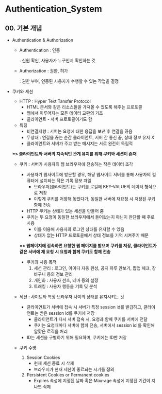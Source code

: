 # Authentication_System

## 00. 기본 개념

- Authentication & Authorization

  - Authentication : 인증

    : 신원 확인, 사용자가 누구인지 확인하는 것

  - Authorization : 권한, 허가

    : 권한 부여, 인증된 사용자가 수행할 수 있는 작업을 결정

- 쿠키와 세션

  - HTTP : Hyper Text Tansfer Protocol
    - HTML 문서와 같은 리소스들을 가져올 수 있도록 해주는 프로토콜
    - 웹에서 이루어지는 모든 데이터 교환의 기초
    - 클라이언트 - 서버 프로토콜이기도 함
  - 특징
    - 비연결지향 : 서버는 요청에 대한 응답을 보낸 후 연결을 끊음
    - 무상태 : 연결을 끊는 순간 클라이언트, 서버 간 통신 끝, 상태 정보 유지 X
    - 클라이언트와 서버가 주고 받는 메시지는 서로 완전히 독립적

  **=> 클라이언트와 서버의 지속적인 관계 유지를 위해 쿠키와 세션이 존재**

  - 쿠키 : 서버가 사용자의 웹 브라우저에 전송하는 작은 데이터 조각

    - 사용자가 웹사이트에 방문할 경우, 해당 웹사이트 서버를 통해 사용자의 컴퓨터에 설치되는 작은 기록 정보 파일
      - 브라우저(클라이언트)는 쿠키를 로컬에 KEY-VALUE의 데이터 형식으로 저장
      - 이렇게 쿠키를 저장해 놓았다가, 동일한 서버에 재요청 시 저장된 쿠키 함께 전송
    - HTTP 쿠키는 상태가 있는 세션을 만들어 줌
    - 쿠키는 두 요청이 동일한 브라우저에서 들어왔는지 아닌지 판단할 때 주로 사용
      - 이를 이용해 사용자의 로그인 상태를 유지할 수 있음
      - 상태가 없는 HTTP 프로토콜에서 상태 정보를 기억 시켜주기 때문

    **=> 웹페이지에 접속하면 요청한 웹 페이지를 받으며 쿠키를 저장, 클라이언트가 같은 서버에 재 요청 시 요청과 함께 쿠키도 함께 전송**

    - 쿠키의 사용 목적
      1. 세션 관리 :  로그인, 아이디 자동 완성, 공지 하루 안보기, 팝업 체크, 장바구니 등의 정보 관리
      2. 개인화 : 사용자 선호, 테마 등의 설정
      3. 트래킹 : 사용자 행동을 기록 및 분석

  - 세션 : 사이트와 특정 브라우저 사이의 상태를 유지시키는 것

    - 클라이언트가 서버에 접속 시 서버가 특정 session id를 발급하고, 클라이언트는 받은 session id를 쿠키에 저장
      - 클라이언트가 다시 서버 접속 시, 요청과 함께 쿠키를 서버에 전달
      - 쿠키는 요청때마다 서버에 함께 전송, 서버에서 session id 를 확인해 알맞은 로직을 처리
    - ID는 세션을 구별하기 위해 필요하며, 쿠키에는 ID만 저장

  - 쿠키 수명

    1. Session Cookies
       - 현재 세션 종료 시 삭제
       - 브라우저가 현재 세션이 종료되는 시기를 정의
    2. Persistent Cookies or Permanent cookies
       - Expires 속성에 지정된 날짜 혹은 Max-age 속성에 지정된 기간이 지나면 삭제